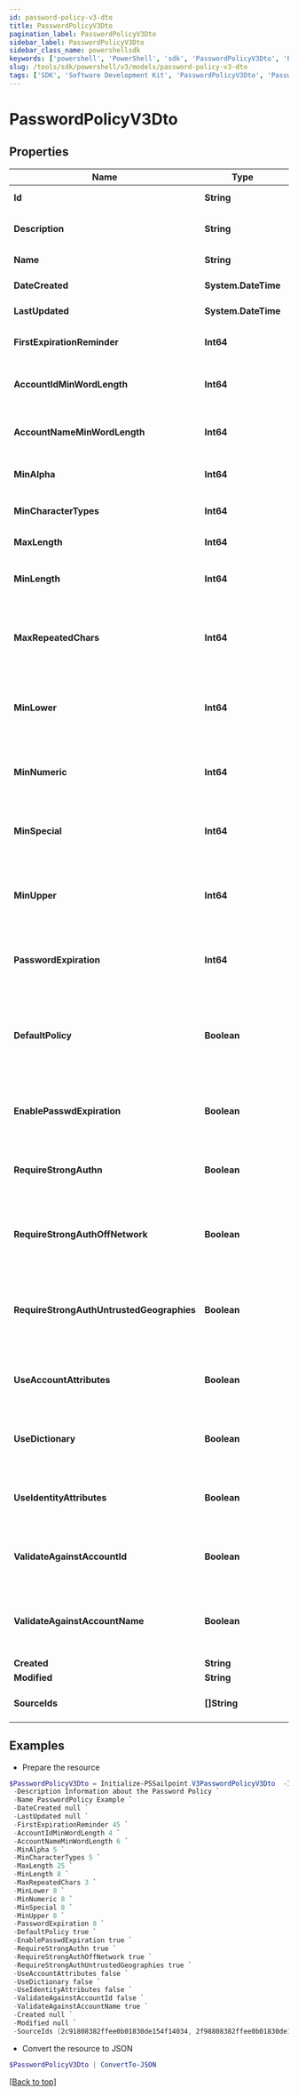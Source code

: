 ```yaml
---
id: password-policy-v3-dto
title: PasswordPolicyV3Dto
pagination_label: PasswordPolicyV3Dto
sidebar_label: PasswordPolicyV3Dto
sidebar_class_name: powershellsdk
keywords: ['powershell', 'PowerShell', 'sdk', 'PasswordPolicyV3Dto', 'PasswordPolicyV3Dto'] 
slug: /tools/sdk/powershell/v3/models/password-policy-v3-dto
tags: ['SDK', 'Software Development Kit', 'PasswordPolicyV3Dto', 'PasswordPolicyV3Dto']
---
```



# PasswordPolicyV3Dto

## Properties

Name | Type | Description | Notes
------------ | ------------- | ------------- | -------------
**Id** | **String** | The password policy Id. | [optional] 
**Description** | **String** | Description for current password policy. | [optional] 
**Name** | **String** | The name of the password policy. | [optional] 
**DateCreated** | **System.DateTime** | Date the Password Policy was created. | [optional] 
**LastUpdated** | **System.DateTime** | Date the Password Policy was updated. | [optional] 
**FirstExpirationReminder** | **Int64** | The number of days before expiration remaninder. | [optional] 
**AccountIdMinWordLength** | **Int64** | The minimun length of account Id. By default is equals to -1. | [optional] 
**AccountNameMinWordLength** | **Int64** | The minimun length of account name. By default is equals to -1. | [optional] 
**MinAlpha** | **Int64** | Maximum alpha. By default is equals to 0. | [optional] 
**MinCharacterTypes** | **Int64** | MinCharacterTypes. By default is equals to -1. | [optional] 
**MaxLength** | **Int64** | Maximum length of the password. | [optional] 
**MinLength** | **Int64** | Minimum length of the password. By default is equals to 0. | [optional] 
**MaxRepeatedChars** | **Int64** | Maximum repetition of the same character in the password. By default is equals to -1. | [optional] 
**MinLower** | **Int64** | Minimum amount of lower case character in the password. By default is equals to 0. | [optional] 
**MinNumeric** | **Int64** | Minimum amount of numeric characters in the password. By default is equals to 0. | [optional] 
**MinSpecial** | **Int64** | Minimum amount of special symbols in the password. By default is equals to 0. | [optional] 
**MinUpper** | **Int64** | Minimum amount of upper case symbols in the password. By default is equals to 0. | [optional] 
**PasswordExpiration** | **Int64** | Number of days before current password expires. By default is equals to 90. | [optional] 
**DefaultPolicy** | **Boolean** | Defines whether this policy is default or not. Default policy is created automatically when an org is setup. This field is false by default. | [optional] [default to $false]
**EnablePasswdExpiration** | **Boolean** | Defines whether this policy is enabled to expire or not. This field is false by default. | [optional] [default to $false]
**RequireStrongAuthn** | **Boolean** | Defines whether this policy require strong Auth or not. This field is false by default. | [optional] [default to $false]
**RequireStrongAuthOffNetwork** | **Boolean** | Defines whether this policy require strong Auth of network or not. This field is false by default. | [optional] [default to $false]
**RequireStrongAuthUntrustedGeographies** | **Boolean** | Defines whether this policy require strong Auth for untrusted geographies. This field is false by default. | [optional] [default to $false]
**UseAccountAttributes** | **Boolean** | Defines whether this policy uses account attributes or not. This field is false by default. | [optional] [default to $false]
**UseDictionary** | **Boolean** | Defines whether this policy uses dictionary or not. This field is false by default. | [optional] [default to $false]
**UseIdentityAttributes** | **Boolean** | Defines whether this policy uses identity attributes or not. This field is false by default. | [optional] [default to $false]
**ValidateAgainstAccountId** | **Boolean** | Defines whether this policy validate against account id or not. This field is false by default. | [optional] [default to $false]
**ValidateAgainstAccountName** | **Boolean** | Defines whether this policy validate against account name or not. This field is false by default. | [optional] [default to $false]
**Created** | **String** |  | [optional] 
**Modified** | **String** |  | [optional] 
**SourceIds** | **[]String** | List of sources IDs managed by this password policy. | [optional] 

## Examples

- Prepare the resource
```powershell
$PasswordPolicyV3Dto = Initialize-PSSailpoint.V3PasswordPolicyV3Dto  -Id 2c91808e7d976f3b017d9f5ceae440c8 `
 -Description Information about the Password Policy `
 -Name PasswordPolicy Example `
 -DateCreated null `
 -LastUpdated null `
 -FirstExpirationReminder 45 `
 -AccountIdMinWordLength 4 `
 -AccountNameMinWordLength 6 `
 -MinAlpha 5 `
 -MinCharacterTypes 5 `
 -MaxLength 25 `
 -MinLength 8 `
 -MaxRepeatedChars 3 `
 -MinLower 8 `
 -MinNumeric 8 `
 -MinSpecial 8 `
 -MinUpper 8 `
 -PasswordExpiration 8 `
 -DefaultPolicy true `
 -EnablePasswdExpiration true `
 -RequireStrongAuthn true `
 -RequireStrongAuthOffNetwork true `
 -RequireStrongAuthUntrustedGeographies true `
 -UseAccountAttributes false `
 -UseDictionary false `
 -UseIdentityAttributes false `
 -ValidateAgainstAccountId false `
 -ValidateAgainstAccountName true `
 -Created null `
 -Modified null `
 -SourceIds [2c91808382ffee0b01830de154f14034, 2f98808382ffee0b01830de154f12134]
```

- Convert the resource to JSON
```powershell
$PasswordPolicyV3Dto | ConvertTo-JSON
```


[[Back to top]](#) 


